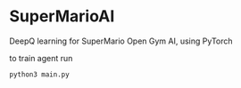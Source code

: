 # SuperMarioAI
DeepQ learning for SuperMario Open Gym AI, using PyTorch

to train agent run 
```python 
python3 main.py
```
